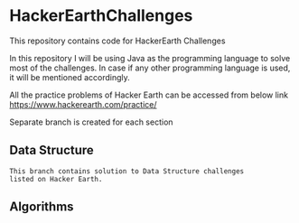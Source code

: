 # HackerEarthChallenges
This repository contains code for HackerEarth Challenges

In this repository I will be using Java as the programming language to solve most of the challenges. In case if any other programming language is used, it will be mentioned accordingly.

All the practice problems of Hacker Earth can be accessed from below link
https://www.hackerearth.com/practice/


Separate branch is created for each section

## Data Structure
    This branch contains solution to Data Structure challenges
    listed on Hacker Earth.
## Algorithms
